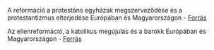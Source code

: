 A reformáció a protestáns egyházak megszerveződése és a protestantizmus elterjedése Európában és Magyarországon - [Forrás](https://www.nkp.hu/tankonyv/tortenelem_10_nat2020/lecke_01_003)

Az ellenreformáció, a katolikus megújulás és a barokk Európában és Magyarországon - [Forrás](https://www.nkp.hu/tankonyv/tortenelem_10_nat2020/lecke_01_004)
